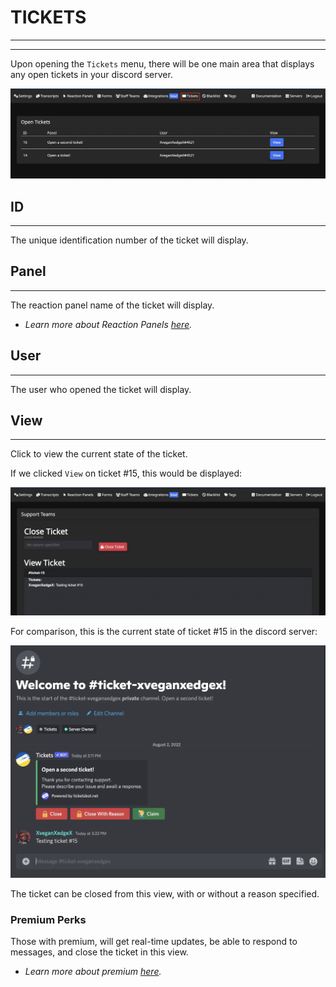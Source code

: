 # TICKETS
***
***

Upon opening the `Tickets` menu, there will be one main area that displays any open tickets in your discord server.

![Tickets card](../img/tickets_card.webp)

## ID
***

The unique identification number of the ticket will display.

## Panel
***

The reaction panel name of the ticket will display.  
- *Learn more about Reaction Panels [here](./reaction-panels.md).*

## User
***

The user who opened the ticket will display.

## View
***

Click to view the current state of the ticket.  
  
If we clicked `View` on ticket #15, this would be displayed:

![View card](../img/tickets_view_card.webp)

For comparison, this is the current state of ticket #15 in the discord server:

![View comparison](../img/tickets_view_compare.webp)

The ticket can be closed from this view, with or without a reason specified.

### Premium Perks
Those with premium, will get real-time updates, be able to respond to messages, and close the ticket in this view.  
- *Learn more about premium [here](https://ticketsbot.net/premium).*
